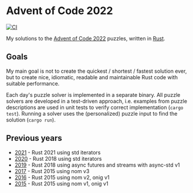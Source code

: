 # Advent of Code 2022

[![CI](https://github.com/zargony/advent-of-code-2022/workflows/CI/badge.svg)](https://github.com/zargony/advent-of-code-2022/actions)

My solutions to the [Advent of Code 2022](http://adventofcode.com/2022) puzzles, written in [Rust](http://rust-lang.org).

## Goals

My main goal is not to create the quickest / shortest / fastest solution ever, but to create nice,
idiomatic, readable and maintainable Rust code with suitable performance.

Each day's puzzle solver is implemented in a separate binary. All puzzle solvers are developed in
a test-driven approach, i.e. examples from puzzle descriptions are used in unit tests to verify
correct implementation (`cargo test`). Running a solver uses the (personalized) puzzle input to
find the solution (`cargo run`).

## Previous years

- [2021](https://github.com/zargony/advent-of-code-2021) - Rust 2021 using std iterators
- [2020](https://github.com/zargony/advent-of-code-2020) - Rust 2018 using std iterators
- [2019](https://github.com/zargony/advent-of-code-2019) - Rust 2018 using async futures and streams with async-std v1
- [2017](https://github.com/zargony/advent-of-code-2017) - Rust 2015 using nom v3
- [2016](https://github.com/zargony/advent-of-code-2016) - Rust 2015 using nom v2, onig v1
- [2015](https://github.com/zargony/advent-of-code-2015) - Rust 2015 using nom v1, onig v1
